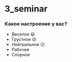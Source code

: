 # 3_seminar

### Какое настроение у вас?
* Веселое :smiley:
* Грустное :unamused:
* Нейтральное :neutral_face:
* Рабочее
* Спорное


